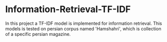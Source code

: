 # Information-Retrieval-TF-IDF
In this project a TF-IDF model is implemented for information retrieval. This models is tested on persian corpus named 'Hamshahri', which is collection of a specific persian magazine.
